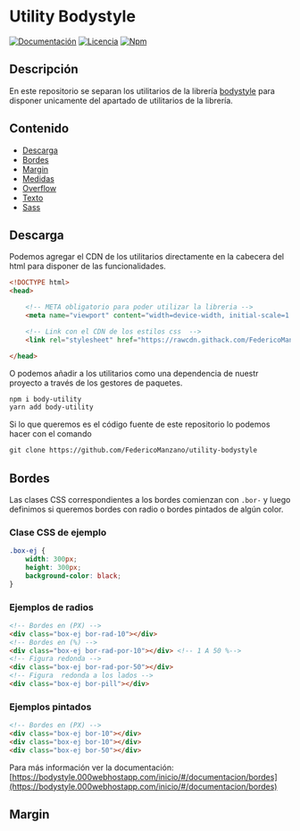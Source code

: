 # Utility Bodystyle

[![Documentación](https://img.shields.io/badge/bodystyle-v3.5.0-green.svg)](https://bodystyle.000webhostapp.com)
[![Licencia](https://img.shields.io/badge/MIT-3.5.0-blue.svg)](https://github.com/FedericoManzano/bodystyle/blob/master/LICENCE)
[![Npm](https://img.shields.io/badge/NPM-3.5.0-blue.svg)](https://www.npmjs.com/package/body-utility)

## Descripción 

En este repositorio se separan los utilitarios de la librería [bodystyle]() para disponer unicamente del apartado de utilitarios de la librería.

## Contenido 
- [Descarga](https://github.com/FedericoManzano/utility-bodystyle#descarga)
- [Bordes](https://github.com/FedericoManzano/utility-bodystyle#bordes)
- [Margin](https://bodystyle.000webhostapp.com/inicio/#/documentacion/margin)
- [Medidas](https://bodystyle.000webhostapp.com/inicio/#/documentacion/medidas)
- [Overflow](https://bodystyle.000webhostapp.com/inicio/#/documentacion/overflow)
- [Texto](https://bodystyle.000webhostapp.com/inicio/#/documentacion/texto)
- [Sass](https://bodystyle.000webhostapp.com/inicio/#/documentacion/sass)


## Descarga

Podemos agregar el CDN de los utilitarios directamente en la cabecera del html para disponer de las funcionalidades.

```html
<!DOCTYPE html>
<head>

    <!-- META obligatorio para poder utilizar la libreria -->
    <meta name="viewport" content="width=device-width, initial-scale=1.0">

    <!-- Link con el CDN de los estilos css  -->
    <link rel="stylesheet" href="https://rawcdn.githack.com/FedericoManzano/utility-bodystyle/5776691724b2bbbd985af06c57bab9541780aa60/dist/css/utulitarios.min.css">

</head>
```

O podemos añadir a los utilitarios como una dependencia de nuestr proyecto a través de los gestores de paquetes.

```txt
npm i body-utility
yarn add body-utility
```

Si lo que queremos es el código fuente de este repositorio lo podemos hacer con el comando

```txt
git clone https://github.com/FedericoManzano/utility-bodystyle
```

## Bordes

Las clases CSS correspondientes a los bordes comienzan con `.bor-` y luego definimos si queremos bordes con radio o bordes pintados de algún color.

### Clase CSS de ejemplo
```css
.box-ej {
    width: 300px;
    height: 300px;
    background-color: black;
}
```

### Ejemplos de radios
```html
<!-- Bordes en (PX) -->
<div class="box-ej bor-rad-10"></div>
<!-- Bordes en (%) -->
<div class="box-ej bor-rad-por-10"></div> <!-- 1 A 50 %-->
<!-- Figura redonda -->
<div class="box-ej bor-rad-por-50"></div>
<!-- Figura  redonda a los lados -->
<div class="box-ej bor-pill"></div>
```

### Ejemplos pintados

```html
<!-- Bordes en (PX) -->
<div class="box-ej bor-10"></div>
<div class="box-ej bor-10"></div>
<div class="box-ej bor-50"></div>
```

Para más información ver la documentación: [https://bodystyle.000webhostapp.com/inicio/#/documentacion/bordes](https://bodystyle.000webhostapp.com/inicio/#/documentacion/bordes)

## Margin 

